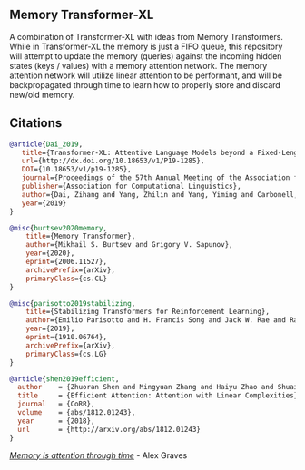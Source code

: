 ## Memory Transformer-XL

A combination of Transformer-XL with ideas from Memory Transformers. While in Transformer-XL the memory is just a FIFO queue, this repository will attempt to update the memory (queries) against the incoming hidden states (keys / values) with a memory attention network. The memory attention network will utilize linear attention to be performant, and will be backpropagated through time to learn how to properly store and discard new/old memory.


## Citations

```bibtex
@article{Dai_2019,
   title={Transformer-XL: Attentive Language Models beyond a Fixed-Length Context},
   url={http://dx.doi.org/10.18653/v1/P19-1285},
   DOI={10.18653/v1/p19-1285},
   journal={Proceedings of the 57th Annual Meeting of the Association for Computational Linguistics},
   publisher={Association for Computational Linguistics},
   author={Dai, Zihang and Yang, Zhilin and Yang, Yiming and Carbonell, Jaime and Le, Quoc and Salakhutdinov, Ruslan},
   year={2019}
}
```

```bibtex
@misc{burtsev2020memory,
    title={Memory Transformer},
    author={Mikhail S. Burtsev and Grigory V. Sapunov},
    year={2020},
    eprint={2006.11527},
    archivePrefix={arXiv},
    primaryClass={cs.CL}
}
```

```bibtex
@misc{parisotto2019stabilizing,
    title={Stabilizing Transformers for Reinforcement Learning},
    author={Emilio Parisotto and H. Francis Song and Jack W. Rae and Razvan Pascanu and Caglar Gulcehre and Siddhant M. Jayakumar and Max Jaderberg and Raphael Lopez Kaufman and Aidan Clark and Seb Noury and Matthew M. Botvinick and Nicolas Heess and Raia Hadsell},
    year={2019},
    eprint={1910.06764},
    archivePrefix={arXiv},
    primaryClass={cs.LG}
}
```

```bibtex
@article{shen2019efficient,
  author    = {Zhuoran Shen and Mingyuan Zhang and Haiyu Zhao and Shuai Yi and Hongsheng Li},
  title     = {Efficient Attention: Attention with Linear Complexities},
  journal   = {CoRR},
  volume    = {abs/1812.01243},
  year      = {2018},
  url       = {http://arxiv.org/abs/1812.01243}
}
```

*<a href="https://youtu.be/AIiwuClvH6k?t=48">Memory is attention through time</a>* - Alex Graves
